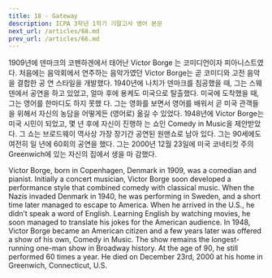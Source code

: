 ```yaml
---
title: 18 - Gateway
description: ICPA 3학년 1학기 기말고사 영어 본문
next_url: /articles/68.md
prev_url: /articles/66.md
---
```


1909년에 덴마크의 코펜하겐에서 태어난 Victor Borge 는 코미디언이자 피아니스트였다. 처음에는 음악회에서 연주하는 음악가였던 Victor Borge는 곧 코미디와 고전 음악을 결합한 공 연 스타일을 개발했다. 1940년에 나치가 덴마크를 침공했을 때, 그는 스웨덴에서 공연을 하고 있었고, 얼마 후에 용케도 미국으로 탈출했다. 미국에 도착했을 때, 그는 영어를 한마디도 하지 못했 다. 그는 영화를 보면서 영어를 배워서 곧 미국 관객들을 위해서 자신의 농담을 어떻게든 (영어로) 옮길 수 있었다. 1948년에 Victor Borge는 미국 시민이 되었고, 몇 년 후에 자신이 진행하 는 쇼인 Comedy in Music을 제안받았다. 그 쇼는 브로드웨이 역사상 가장 장기간 공연된 원맨쇼로 남아 있다. 그는 90세에도 여전히 일 년에 60회의 공연을 했다. 그는 2000년 12월 23일에 미국 코네티컷 주의 Greenwich에 있는 자신의 집에서 생을 마 감했다.

Victor Borge, born in Copenhagen, Denmark in 1909, was a comedian and pianist. Initially a concert musician, Victor Borge soon developed a performance style that combined comedy with classical music. When the Nazis invaded Denmark in 1940, he was performing in Sweden, and a short time later managed to escape to America. When he arrived in the U.S., he didn’t speak a word of English. Learning English by watching movies, he soon managed to translate his jokes for the American audience. In 1948, Victor Borge became an American citizen and a few years later was offered a show of his own, Comedy in Music. The show remains the longest-running one-man show in Broadway history. At the age of 90, he still performed 60 times a year. He died on December 23rd, 2000 at his home in Greenwich, Connecticut, U.S.
